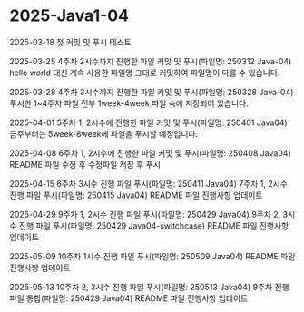 # 2025-Java1-04



2025-03-18
첫 커밋 및 푸시 테스트


2025-03-25
4주차 2시수까지 진행한 파일 커밋 및 푸시(파일명: 250312 Java-04)
hello world 대신 계속 사용한 파일명 그대로 커밋하여 파일명이 다를 수 있습니다.


2025-03-28
4주차 3시수까지 진행한 파일 커밋 및 푸시(파일명: 250328 Java-04)
푸시한 1~4주차 파일 전부 1week-4week 파일 속에 저장되어 있습니다.


2025-04-01
5주차 1, 2시수에 진행한 파일 커밋 및 푸시(파일명: 250401 Java04)
금주부터는 5week-8week에 파일을 푸시할 예정입니다.

2025-04-08
6주차 1, 2시수에 진행한 파일 커밋 및 푸시(파일명: 250408 Java04)
README 파일 수정 후 수정파일 저장 후 푸시

2025-04-15
6주차 3시수 진행 파일 푸시(파일명: 250411 Java04)
7주차 1, 2시수 진행 파일 푸시(파일명: 250415 Java04)
README 파일 진행사항 업데이트

2025-04-29
9주차 1, 2시수 진행 파일 푸시(파일명: 250429 Java04)
9주차 2, 3시수 진행 파일 푸시(파일명: 250429 Java04-switchcase)
README 파일 진행사항 업데이트

2025-05-09
10주차 1시수 진행 파일 푸시(파일명: 250509 Java04)
README 파일 진행사항 업데이트

2025-05-13
10주차 2, 3시수 진행 파일 푸시(파일명: 250513 Java04)
9주차 진행 파일 통합(파일명: 250429 Java04)
README 파일 진행사항 업데이트